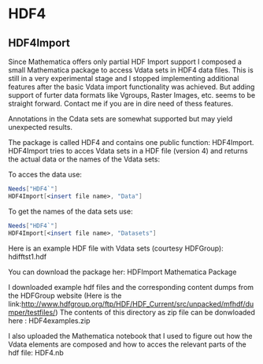 # HDF4

## HDF4Import

Since Mathematica offers only partial HDF Import support I composed a small Mathematica package to access Vdata sets in HDF4 data files. This is still in a very experimental stage and I stopped implementing additional features after the basic Vdata import functionality was achieved. But adding support of furter data formats like Vgroups, Raster Images, etc. seems to be straight forward. Contact me if you are in dire need of thess features.

Annotations in the Cdata sets are somewhat supported but may yield unexpected results.

The package is called HDF4 and contains one public function: HDF4Import. HDF4Import tries to acces Vdata sets in a HDF file (version 4) and returns the actual data or the names of the Vdata sets:

To acces the data use:

``` mathematica
Needs["HDF4`"]
HDF4Import[<insert file name>, "Data"]
```

To get the names of the data sets use:

``` mathematica
Needs["HDF4`"]
HDF4Import[<insert file name>, "Datasets"]
```

Here is an example HDF file with Vdata sets  (courtesy HDFGroup): hdifftst1.hdf

You can download the package her: HDFImport Mathematica Package

I downloaded example hdf files and the corresponding content dumps from the HDFGroup website (Here is the link:http://www.hdfgroup.org/ftp/HDF/HDF_Current/src/unpacked/mfhdf/dumper/testfiles/)
The contents of this directory as zip file can be donwloaded here : HDF4examples.zip

I also uploaded the Mathematica notebook that I used to figure out how the Vdata elements are composed and how to acces the relevant parts of the hdf file: HDF4.nb

